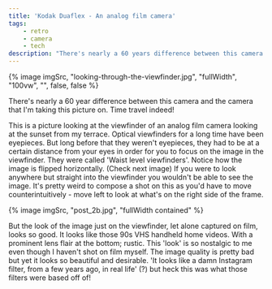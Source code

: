 ```yaml
---
title: 'Kodak Duaflex - An analog film camera'
tags:
    - retro
    - camera
    - tech
description: "There's nearly a 60 years difference between this camera and the camera that I'm taking this picture on. Time travel indeed. This is a picture looking at the..."
---
```


<div>
{% image imgSrc, "looking-through-the-viewfinder.jpg", "fullWidth", "100vw", "", false, false %}
</div>

There's nearly a 60 year difference between this camera and the camera that I'm taking this picture on. Time travel indeed!

This is a picture looking at the viewfinder of an analog film camera looking at the sunset from my terrace. Optical viewfinders for a long time have been eyepieces. But long before that they weren't eyepieces, they had to be at a certain distance from your eyes in order for you to focus on the image in the viewfinder. They were called 'Waist level viewfinders'. Notice how the image is flipped horizontally. (Check next image) If you were to look anywhere but straight into the viewfinder you wouldn't be able to see the image. It's pretty weird to compose a shot on this as you'd have to move counterintuitively - move left to look at what's on the right side of the frame.

<div>
{% image imgSrc, "post_2b.jpg", "fullWidth contained" %}
</div>


But the look of the image just on the viewfinder, let alone captured on film, looks so good. It looks like those 90s VHS handheld home videos. With a prominent lens flair at the bottom; rustic. This 'look' is so nostalgic to me even though I haven't shot on film myself. The image quality is pretty bad but yet it looks so beautiful and desirable. 'It looks like a damn Instagram filter, from a few years ago, in real life' (?) but heck this was what those filters were based off of!


